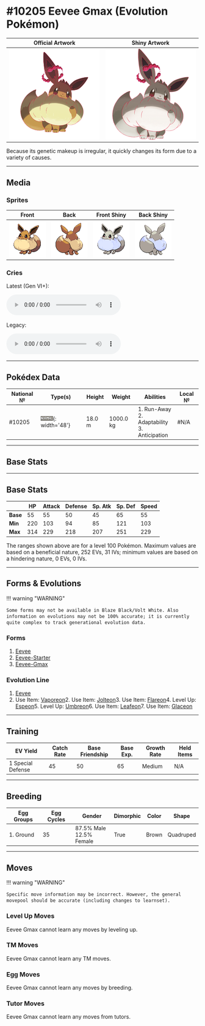# #10205 Eevee Gmax (Evolution Pokémon)

| Official Artwork | Shiny Artwork |
| --- | --- |
| ![Official Artwork](../assets/sprites/eevee-gmax/official_artwork.png) | ![Shiny Artwork](../assets/sprites/eevee-gmax/official_artwork_shiny.png) |

Because its genetic makeup is irregular, it quickly changes its form due to a variety of causes.

---

## Media

### Sprites

| Front | Back | Front Shiny | Back Shiny |
| --- | --- | --- | --- |
| ![Front](../assets/sprites/eevee-gmax/front.png) | ![Back](../assets/sprites/eevee-gmax/back.png) | ![Front Shiny](../assets/sprites/eevee-gmax/front_shiny.png) | ![Back Shiny](../assets/sprites/eevee-gmax/back_shiny.png) |

### Cries

Latest (Gen VI+):
<p><audio controls>
  <source src='../assets/cries/10205/latest.ogg' type='audio/ogg'>
  Your browser does not support the audio element.
</audio></p>

Legacy:
<p><audio controls>
  <source src='../assets/cries/10205/legacy.ogg' type='audio/ogg'>
  Your browser does not support the audio element.
</audio></p>

---

## Pokédex Data

| National № | Type(s) | Height | Weight | Abilities | Local № |
|------------|---------|--------|--------|-----------|---------|
| #10205 | ![normal](../assets/types/normal.png){: width='48'} | 18.0 m | 1000.0 kg | 1. Run-Away<br>2. Adaptability<br>3. Anticipation | #N/A |

---

## Base Stats
---

## Base Stats
|   | HP | Attack | Defense | Sp. Atk | Sp. Def | Speed |
|---|----|--------|---------|---------|---------|-------|
| **Base** | 55 | 55 | 50 | 45 | 65 | 55 |
| **Min** | 220 | 103 | 94 | 85 | 121 | 103 |
| **Max** | 314 | 229 | 218 | 207 | 251 | 229 |

The ranges shown above are for a level 100 Pokémon. Maximum values are based on a beneficial nature, 252 EVs, 31 IVs; minimum values are based on a hindering nature, 0 EVs, 0 IVs.

---

## Forms & Evolutions

!!! warning "WARNING"

    Some forms may not be available in Blaze Black/Volt White. Also information on evolutions may not be 100% accurate; it is currently quite complex to track generational evolution data.

### Forms

1. [Eevee](eevee.md/)
2. [Eevee-Starter](eevee-starter.md/)
3. [Eevee-Gmax](eevee-gmax.md/)

### Evolution Line

1. [Eevee](eevee.md/)
1. Use Item: [Vaporeon](vaporeon.md/)2. Use Item: [Jolteon](jolteon.md/)3. Use Item: [Flareon](flareon.md/)4. Level Up: [Espeon](espeon.md/)5. Level Up: [Umbreon](umbreon.md/)6. Use Item: [Leafeon](leafeon.md/)7. Use Item: [Glaceon](glaceon.md/)

---

## Training

| EV Yield | Catch Rate | Base Friendship | Base Exp. | Growth Rate | Held Items |
|----------|------------|-----------------|-----------|-------------|------------|
| 1 Special Defense | 45 | 50 | 65 | Medium | N/A |

---

## Breeding

| Egg Groups | Egg Cycles | Gender | Dimorphic | Color | Shape |
|------------|------------|--------|-----------|-------|-------|
| 1. Ground | 35 | 87.5% Male<br>12.5% Female | True | Brown | Quadruped |

---

## Moves

!!! warning "WARNING"

    Specific move information may be incorrect. However, the general movepool should be accurate (including changes to learnset).

### Level Up Moves

Eevee Gmax cannot learn any moves by leveling up.
### TM Moves

Eevee Gmax cannot learn any TM moves.
### Egg Moves

Eevee Gmax cannot learn any moves by breeding.
### Tutor Moves

Eevee Gmax cannot learn any moves from tutors.
